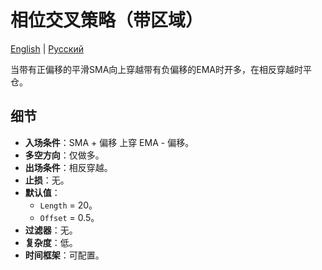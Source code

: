 # 相位交叉策略（带区域）
[English](README.md) | [Русский](README_ru.md)

当带有正偏移的平滑SMA向上穿越带有负偏移的EMA时开多，在相反穿越时平仓。

## 细节

- **入场条件**：SMA + 偏移 上穿 EMA - 偏移。
- **多空方向**：仅做多。
- **出场条件**：相反穿越。
- **止损**：无。
- **默认值**：
  - `Length` = 20。
  - `Offset` = 0.5。
- **过滤器**：无。
- **复杂度**：低。
- **时间框架**：可配置。

